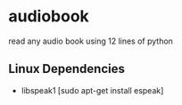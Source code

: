 # audiobook
read any audio book using 12 lines of python



Linux Dependencies
----------------------
- libspeak1 [sudo apt-get install espeak]